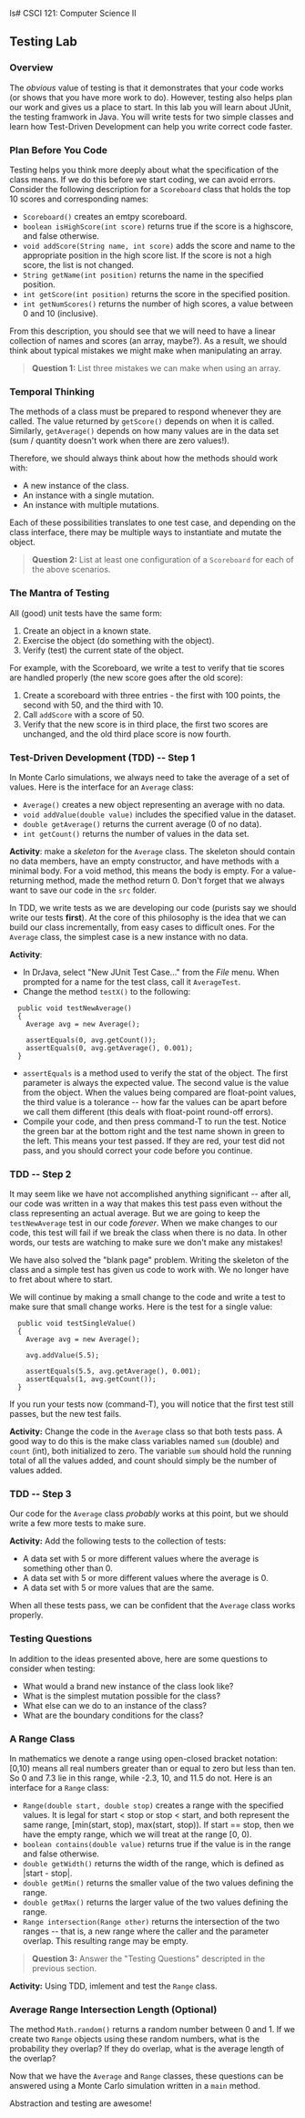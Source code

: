 ls# CSCI 121: Computer Science II
## Testing Lab

### Overview

The *obvious* value of testing is that it demonstrates that your code works (or shows that you have more work to do).  However, testing also helps plan our work and gives us a place to start.  In this lab you will learn about JUnit, the testing framwork in Java.  You will write tests for two simple classes and learn how Test-Driven Development can help you write correct code faster.

### Plan Before You Code

Testing helps you think more deeply about what the specification of the class means.  If we do this before we start coding, we can avoid errors.  Consider the following description for a `Scoreboard` class that holds the top 10 scores and corresponding names:

- `Scoreboard()` creates an emtpy scoreboard.
- `boolean isHighScore(int score)` returns true if the score is a highscore, and false otherwise.
- `void addScore(String name, int score)` adds the score and name to the appropriate position in the high score list.  If the score is not a high score, the list is not changed.
- `String getName(int position)` returns the name in the specified position.
- `int getScore(int position)` returns the score in the specified position.
- `int getNumScores()` returns the number of high scores, a value between 0 and 10 (inclusive).

From this description, you should see that we will need to have a linear collection of names and scores (an array, maybe?).  As a result, we should think about typical mistakes we might make when manipulating an array.

>**Question 1:** List three mistakes we can make when using an array.

### Temporal Thinking

The methods of a class must be prepared to respond whenever they are called.  The value returned by `getScore()` depends on when it is called.  Similarly, `getAverage()` depends on how many values are in the data set (sum / quantity doesn't work when there are zero values!).

Therefore, we should always think about how the methods should work with:

- A new instance of the class.
- An instance with a single mutation.
- An instance with multiple mutations.

Each of these possibilities translates to one test case, and depending on the class interface, there may be multiple ways to instantiate and mutate the object.

>**Question 2:** List at least one configuration of a `Scoreboard` for each of the above scenarios.


### The Mantra of Testing

All (good) unit tests have the same form:

1. Create an object in a known state.
2. Exercise the object (do something with the object).
3. Verify (test) the current state of the object.

For example, with the Scoreboard, we write a test to verify that tie scores are handled properly (the new score goes after the old score):

1. Create a scoreboard with three entries - the first with 100 points, the second with 50, and the third with 10.
2. Call `addScore` with a score of 50.
3. Verify that the new score is in third place, the first two scores are unchanged, and the old third place score is now fourth.

### Test-Driven Development (TDD) -- Step 1

In Monte Carlo simulations, we always need to take the average of a set of values.  Here is the interface for an `Average` class:

- `Average()` creates a new object representing an average with no data.
- `void addValue(double value)` includes the specified value in the dataset.
- `double getAverage()` returns the current average (0 of no data).
- `int getCount()` returns the number of values in the data set.

**Activity**: make a *skeleton* for the `Average` class.  The skeleton should contain no data members, have an empty constructor, and have methods with a minimal body.  For a void method, this means the body is empty.  For a value-returning method, made the method return 0.  Don't forget that we always want to save our code in the `src` folder.

In TDD, we write tests as we are developing our code (purists say we should write our tests **first**).  At the core of this philosophy is the idea that we can build our class incrementally, from easy cases to difficult ones.  For the `Average` class, the simplest case is a new instance with no data.

**Activity**: 

- In DrJava, select "New JUnit Test Case..." from the *File* menu.  When prompted for a name for the test class, call it `AverageTest`.
- Change the method `testX()` to the following:

```
  public void testNewAverage() 
  {
    Average avg = new Average();
    
    assertEquals(0, avg.getCount());
    assertEquals(0, avg.getAverage(), 0.001);
  }
```

- `assertEquals` is a method used to verify the stat of the object.  The first parameter is always the expected value.  The second value is the value from the object.  When the values being compared are float-point values, the third value is a tolerance -- how far the values can be apart before we call them different (this deals with float-point round-off errors).
- Compile your code, and then press command-T to run the test.  Notice the green bar at the bottom right and the test name shown in green to the left.  This means your test passed.  If they are red, your test did not pass, and you should correct your code before you continue.

### TDD -- Step 2

It may seem like we have not accomplished anything significant -- after all, our code was written in a way that makes this test pass even without the class representing an actual average.  But we are going to keep the `testNewAverage` test in our code *forever*.  When we make changes to our code, this test will fail if we break the class when there is no data.  In other words, our tests are watching to make sure we don't make any mistakes!

We have also solved the "blank page" problem.  Writing the skeleton of the class and a simple test has given us code to work with.  We no longer have to fret about where to start.

We will continue by making a small change to the code and write a test to make sure that small change works.  Here is the test for a single value:

```
  public void testSingleValue()
  {
    Average avg = new Average();
    
    avg.addValue(5.5);
    
    assertEquals(5.5, avg.getAverage(), 0.001);
    assertEquals(1, avg.getCount());
  }
```

If you run your tests now (command-T), you will notice that the first test still passes, but the new test fails.

**Activity:** Change the code in the `Average` class so that both tests pass.  A good way to do this is the make class variables named `sum` (double) and `count` (int), both initialized to zero.  The variable `sum` should hold the running total of all the values added, and count should simply be the number of values added.

### TDD -- Step 3

Our code for the `Average` class *probably* works at this point, but we should write a few more tests to make sure.  

**Activity:** Add the following tests to the collection of tests:


- A data set with 5 or more different values where the average is something other than 0.
- A data set with 5 or more different values where the average is 0.
- A data set with 5 or more values that are the same.

When all these tests pass, we can be confident that the `Average` class works properly.

### Testing Questions


In addition to the ideas presented above, here are some questions to consider when testing:

- What would a brand new instance of the class look like?
- What is the simplest mutation possible for the class?
- What else can we do to an instance of the class?
- What are the boundary conditions for the class?

### A Range Class

In mathematics we denote a range using open-closed bracket notation: [0,10) means all real numbers greater than or equal to zero but less than ten. So 0 and 7.3 lie in this range, while -2.3, 10, and 11.5 do not.  Here is an interface for a `Range` class:

- `Range(double start, double stop)` creates a range with the specified values.  It is legal for start < stop or stop < start, and both represent the same range, [min(start, stop), max(start, stop)).  If start == stop, then we have the empty range, which we will treat at the range [0, 0). 
- `boolean contains(double value)` returns true if the value is in the range and false otherwise.
- `double getWidth()` returns the width of the range, which is defined as |start - stop|.
- `double getMin()` returns the smaller value of the two values defining the range.
- `double getMax()` returns the larger value of the two values defining the range.
- `Range intersection(Range other)` returns the intersection of the two ranges -- that is, a new range where the caller and the parameter overlap.  This resulting range may be empty.

>**Question 3:** Answer the "Testing Questions" descripted in the previous section.

**Activity:** Using TDD, imlement and test the `Range` class.

### Average Range Intersection Length (Optional)

The method `Math.random()` returns a random number between 0 and 1.  If we create two `Range` objects using these random numbers, what is the probability they overlap?  If they do overlap, what is the average length of the overlap?

Now that we have the `Average` and `Range` classes, these questions can be answered using a Monte Carlo simulation written in a `main` method.

Abstraction and testing are awesome!
